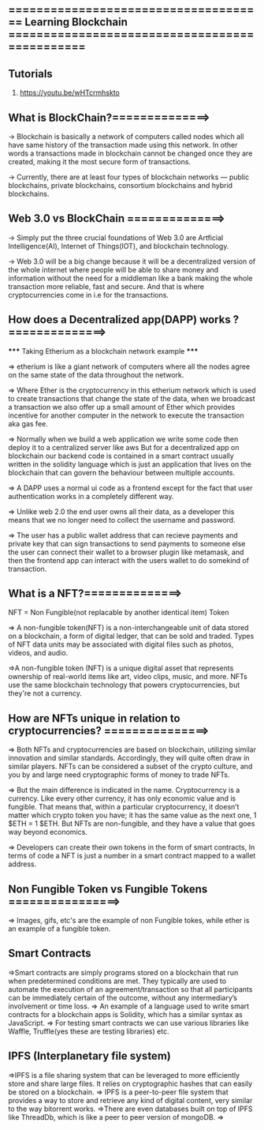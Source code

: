 ## ===================================== Learning Blockchain ==============================================

## Tutorials

1. https://youtu.be/wHTcrmhskto

## What is BlockChain?==============>

-> Blockchain is basically a network of computers called nodes which all have same history
of the transaction made using this network. In other words a transactions made in blockchain
cannot be changed once they are created, making it the most secure form of transactions.

-> Currently, there are at least four types of blockchain networks — public blockchains, private blockchains, consortium blockchains and hybrid blockchains.

## Web 3.0 vs BlockChain ==============>

-> Simply put the three crucial foundations of Web 3.0 are Artficial Intelligence(AI), Internet of Things(IOT),
and blockchain technology.

-> Web 3.0 will be a big change because it will be a decentralized version of the whole internet where people will be able
to share money and information without the need for a middleman like a bank making the whole transaction more reliable, fast and secure. And that is where cryptocurrencies come in i.e for the transactions.

## How does a Decentralized app(DAPP) works ? ==============>

**\*\*\*** Taking Etherium as a blockchain network example **\*\*\***

=> etherium is like a giant network of computers where all the nodes agree on the same state of the data
throughout the network.

=> Where Ether is the cryptocurrency in this etherium network which is used to create transactions that change
the state of the data, when we broadcast a transaction we also offer up a small amount of Ether which provides incentive for another computer in the network to execute the transaction aka gas fee.

=> Normally when we build a web application we write some code then deploy it to a centralized server like aws
But for a decentralized app on blockchain our backend code is contained in a smart contract usually written in the solidity language which is just an application that lives on the blockchain that can govern the behaviour between multiple accounts.

=> A DAPP uses a normal ui code as a frontend except for the fact that user authentication works in a completely different way.

=> Unlike web 2.0 the end user owns all their data, as a developer this means that we no longer need to collect the username and password.

=> The user has a public wallet address that can recieve payments and private key that can sign transactions to send payments to someone else the user can connect their wallet to a browser plugin like metamask, and then the frontend app can interact with the users wallet to do somekind of transaction.

## What is a NFT?==============>

NFT = Non Fungible(not replacable by another identical item) Token

=> A non-fungible token(NFT) is a non-interchangeable unit of data stored on a blockchain, a form of digital ledger, that can be sold and traded. Types of NFT data units may be associated with digital files such as photos, videos, and audio.

=>A non-fungible token (NFT) is a unique digital asset that represents ownership of real-world items like art, video clips, music, and more. NFTs use the same blockchain technology that powers cryptocurrencies, but they're not a currency.

## How are NFTs unique in relation to cryptocurrencies? ===============>

=> Both NFTs and cryptocurrencies are based on blockchain, utilizing similar innovation and similar standards. Accordingly, they will quite often draw in similar players. NFTs can be considered a subset of the crypto culture, and you by and large need cryptographic forms of money to trade NFTs.

=> But the main difference is indicated in the name. Cryptocurrency is a currency. Like every other currency, it has only economic value and is fungible. That means that, within a particular cryptocurrency, it doesn’t matter which crypto token you have; it has the same value as the next one, 1 $ETH = 1 $ETH. But NFTs are non-fungible, and they have a value that goes way beyond economics.

=> Developers can create their own tokens in the form of smart contracts, In terms of code a NFT is just a number in a smart contract mapped to a wallet address.

## Non Fungible Token vs Fungible Tokens ================>

=> Images, gifs, etc's are the example of non Fungible tokes, while ether is an example of a fungible token.

## Smart Contracts

=>Smart contracts are simply programs stored on a blockchain that run when predetermined conditions are met. They typically are used to automate the execution of an agreement/transaction so that all participants can be immediately certain of the outcome, without any intermediary’s involvement or time loss.
=> An example of a language used to write smart contracts for a blockchain apps is Solidity, which has a similar syntax as JavaScript.
=> For testing smart contracts we can use various libraries like Waffle, Truffle(yes these are testing libraries) etc.

## IPFS (Interplanetary file system)

=>IPFS is a file sharing system that can be leveraged to more efficiently store and share large files. It relies on cryptographic hashes that can easily be stored on a blockchain.
=> IPFS is a peer-to-peer file system that provides a way to store and retrieve any kind of digital content, very similar to the way bitorrent works.
=>There are even databases built on top of IPFS like ThreadDb, which is like a peer to peer version of mongoDB.
=>
